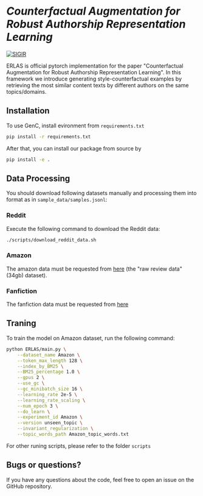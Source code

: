 # *Counterfactual Augmentation for Robust Authorship Representation Learning*

[![SIGIR](https://img.shields.io/badge/SIGIR-2024-b31b1b.svg)](https://arxiv.org/)

ERLAS is official pytorch implementation for the paper "Counterfactual Augmentation for Robust Authorship Representation Learning". In this framework we introduce generating style-counterfactual examples by retrieving the most similar content texts by different authors on the same topics/domains.

## Installation
To use GenC, install evironment from ```requirements.txt```
```bash
pip install -r requirements.txt
```

After that, you can install our package from source by
```bash
pip install -e .
```

## Data Processing

You should download following datasets manually and processing them into format as in `sample_data/samples.jsonl`:

### Reddit

Execute the following command to download the Reddit data:

```bash
./scripts/download_reddit_data.sh
```

### Amazon

The amazon data must be requested from [here](https://nijianmo.github.io/amazon/index.html#files) (the "raw review data" (34gb) dataset). 

### Fanfiction

The fanfiction data must be requested from [here](https://zenodo.org/record/3724096#.YT942y1h1pQ)


## Traning

To train the model on Amazon dataset, run the following command:
```bash
python ERLAS/main.py \
    --dataset_name Amazon \
    --token_max_length 128 \
    --index_by_BM25 \
    --BM25_percentage 1.0 \
    --gpus 2 \
    --use_gc \
    --gc_minibatch_size 16 \
    --learning_rate 2e-5 \
    --learning_rate_scaling \
    --num_epoch 3 \
    --do_learn \
    --experiment_id Amazon \
    --version unseen_topic \
    --invariant_regularization \
    --topic_words_path Amazon_topic_words.txt 
```

For other runing scripts, please refer to the folder `scripts`


## Bugs or questions?
If you have any questions about the code, feel free to open an issue on the GitHub repository.
